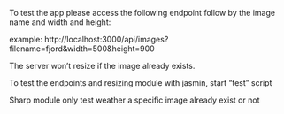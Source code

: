 To test the app please access the following endpoint follow by the image name and width and height:

example:
http://localhost:3000/api/images?filename=fjord&width=500&height=900

The server won’t resize if the image already exists.

To test the endpoints and resizing module with jasmin, start “test” script

Sharp module only test weather a specific image already exist or not
